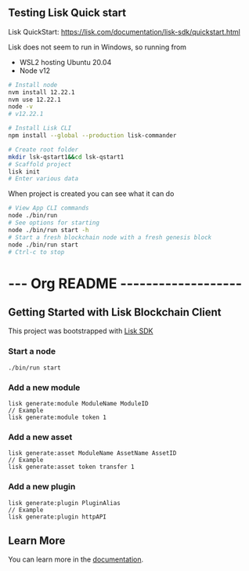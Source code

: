 ## Testing Lisk Quick start

Lisk QuickStart: https://lisk.com/documentation/lisk-sdk/quickstart.html

Lisk does not seem to run in Windows, so running from

* WSL2 hosting Ubuntu 20.04
* Node v12

```bash
# Install node
nvm install 12.22.1
nvm use 12.22.1
node -v
# v12.22.1

# Install Lisk CLI
npm install --global --production lisk-commander

# Create root folder
mkdir lsk-qstart1&&cd lsk-qstart1
# Scaffold project
lisk init
# Enter various data
```

When project is created you can see what it can do

```bash
# View App CLI commands
node ./bin/run
# See options for starting
node ./bin/run start -h
# Start a fresh blockchain node with a fresh genesis block
node ./bin/run start
# Ctrl-c to stop
```

# --- Org README -------------------
## Getting Started with Lisk Blockchain Client

This project was bootstrapped with [Lisk SDK](https://github.com/LiskHQ/lisk-sdk)

### Start a node
```
./bin/run start
```

### Add a new module
```
lisk generate:module ModuleName ModuleID
// Example
lisk generate:module token 1
```

### Add a new asset
```
lisk generate:asset ModuleName AssetName AssetID
// Example
lisk generate:asset token transfer 1
```

### Add a new plugin
```
lisk generate:plugin PluginAlias
// Example
lisk generate:plugin httpAPI
```

## Learn More

You can learn more in the [documentation](https://lisk.io/documentation/lisk-sdk/index.html).
